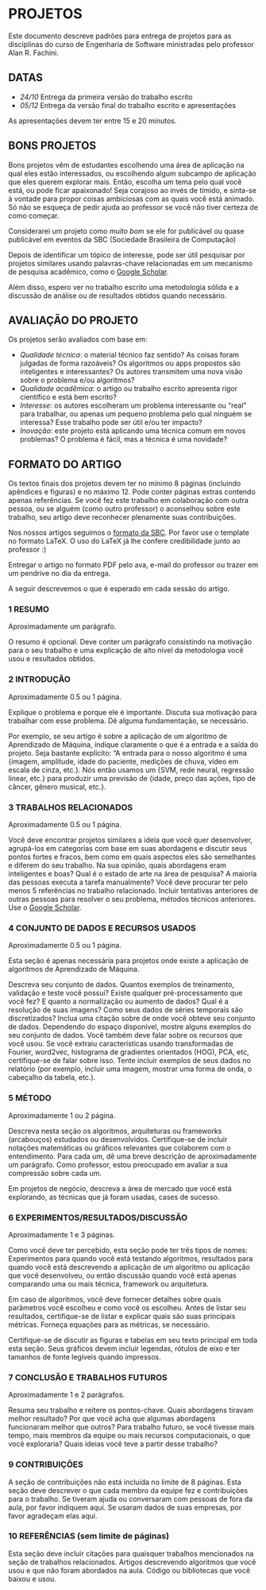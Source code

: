 # PROJETOS

Este documento descreve padrões para entrega de projetos para as disciplinas do curso de Engenharia de Software ministradas pelo professor Alan R. Fachini.

## DATAS

* *24/10* Entrega da primeira versão do trabalho escrito
* *05/12* Entrega da versão final do trabalho escrito e apresentações

As apresentações devem ter entre 15 e 20 minutos.

## BONS PROJETOS

Bons projetos vêm de estudantes escolhendo uma área de aplicação na qual eles estão interessados, ou escolhendo algum subcampo de aplicação que eles querem explorar mais. Então, escolha um tema pelo qual você está, ou pode ficar apaixonado! Seja corajoso ao invés de tímido, e sinta-se à vontade para propor coisas ambiciosas com as quais você está animado. Só não se esqueça de pedir ajuda ao professor se você não tiver certeza de como começar.

Considerarei um projeto como *muito bom* se ele for publicável ou quase publicável em eventos da SBC (Sociedade Brasileira de Computação)

Depois de identificar um tópico de interesse, pode ser útil pesquisar por projetos similares usando palavras-chave relacionadas em um mecanismo de pesquisa acadêmico, como o [Google Scholar](http://scholar.google.com).

Além disso, espero ver no trabalho escrito uma metodologia sólida e a discussão de análise ou de resultados obtidos quando necessário.

## AVALIAÇÃO DO PROJETO

Os projetos serão avaliados com base em:

* *Qualidade técnica*: o material técnico faz sentido? As coisas foram julgadas de forma razoáveis? Os algoritmos ou apps propostos são inteligentes e interessantes? Os autores transmitem uma nova visão sobre o problema e/ou algoritmos?
* *Qualidade acadêmica*: o artigo ou trabalho escrito apresenta rigor científico e está bem escrito?
* *Interesse*: os autores escolheram um problema interessante ou “real” para trabalhar, ou apenas um pequeno problema pelo qual ninguém se interessa? Esse trabalho pode ser útil e/ou ter impacto?
* *Inovação*: este projeto está aplicando uma técnica comum em novos problemas? O problema é fácil, mas a técnica é uma novidade?

## FORMATO DO ARTIGO

Os textos finais dos projetos devem ter no mínimo 8 páginas (incluindo apêndices e figuras) e no máximo 12. Pode conter páginas extras contendo apenas referências. Se você fez este trabalho em colaboração com outra pessoa, ou se alguém (como outro professor) o aconselhou sobre este trabalho, seu artigo deve reconhecer plenamente suas contribuições.

Nos nossos artigos seguimos o [formato da SBC](http://www.sbc.org.br/documentos-da-sbc/summary/169-templates-para-artigos-e-capitulos-de-livros/878-modelosparapublicaodeartigos). Por favor use o template no formato LaTeX. O uso do LaTeX já lhe confere credibilidade junto ao professor :)

Entregar o artigo no formato PDF pelo ava, e-mail do professor ou trazer em um pendrive no dia da entrega.

A seguir descrevemos o que é esperado em cada sessão do artigo.

### 1 RESUMO
Aproximadamente um parágrafo.

O resumo é opcional. Deve conter um parágrafo consistindo na motivação para o seu trabalho e uma explicação de alto nível da metodologia você usou e resultados obtidos.

### 2 INTRODUÇÃO
Aproximadamente 0.5 ou 1 página.

Explique o problema e porque ele é importante. Discuta sua motivação para trabalhar com esse problema. Dê alguma fundamentação, se necessário.

Por exemplo, se seu artigo é sobre a aplicação de um algoritmo de Aprendizado de Máquina, indique claramente o que é a entrada e a saída do projeto. Seja bastante explícito: “A entrada para o nosso algoritmo é uma
{imagem, amplitude, idade do paciente, medições de chuva, vídeo em escala de cinza, etc.}. Nós então usamos um {SVM, rede neural, regressão linear, etc.} para produzir uma previsão de {idade, preço das ações, tipo de câncer, gênero musical, etc.}.

### 3 TRABALHOS RELACIONADOS
Aproximadamente 0.5 ou 1 página.

Você deve encontrar projetos similares a ideia que você quer desenvolver, agrupá-los em categorias com base em suas abordagens e discutir seus pontos fortes e fracos, bem como em quais aspectos eles são semelhantes e diferem do seu trabalho. Na sua opinião, quais abordagens eram inteligentes e boas? Qual é o estado de arte na área de pesquisa? A maioria das pessoas executa a tarefa manualmente? Você deve procurar ter pelo menos 5 referências no trabalho relacionado. Incluir tentativas anteriores de outras pessoas para resolver o seu problema, métodos técnicos anteriores. Use o [Google Scholar](https://scholar.google.com).

### 4 CONJUNTO DE DADOS E RECURSOS USADOS
Aproximadamente 0.5 ou 1 página.

Esta seção é apenas necessária para projetos onde existe a aplicação de algoritmos de Aprendizado de Máquina.

Descreva seu conjunto de dados. Quantos exemplos de treinamento, validação e teste você possui? Existe qualquer pré-processamento que você fez? E quanto a normalização ou aumento de dados? Qual é a resolução de suas imagens? Como seus dados de séries temporais são discretizados? Inclua uma citação sobre de onde você obteve seu conjunto de dados. Dependendo do espaço disponível, mostre alguns exemplos do seu conjunto de dados. Você também deve falar sobre os recursos que você usou. Se você extraiu características usando transformadas de Fourier, word2vec, histograma de gradientes orientados (HOG), PCA, etc, certifique-se de falar sobre isso. Tente incluir exemplos de seus dados no relatório (por exemplo, incluir uma imagem, mostrar uma forma de onda, o cabeçalho da tabela, etc.).

### 5 MÉTODO
Aproximadamente 1 ou 2 página.

Descreva nesta seção os algoritmos, arquiteturas ou frameworks (arcabouços) estudados ou desenvolvidos. Certifique-se de incluir notações matemáticas ou gráficos relevantes que colaborem com o entendimento. Para cada um, dê uma breve descrição de aproximadamente um parágrafo. Como professor, estou preocupado em avaliar a sua compressão sobre cada um.

Em projetos de negócio, descreva a área de mercado que você está explorando, as técnicas que já foram usadas, cases de sucesso.

### 6 EXPERIMENTOS/RESULTADOS/DISCUSSÃO
Aproximadamente 1 e 3 páginas.

Como você deve ter percebido, esta seção pode ter três tipos de nomes: Experimentos para quando você está testando algoritmos, resultados para quando você está descrevendo a aplicação de um algoritmo ou aplicação que você desenvolveu, ou então discussão quando você está apenas comparando uma ou mais técnica, framework ou arquitetura.

Em caso de algoritmos, você deve fornecer detalhes sobre quais parâmetros você escolheu e como você os escolheu. Antes de listar seu resultados, certifique-se de listar e explicar quais são suas principais métricas. Forneça equações para as métricas, se necessário.

Certifique-se de discutir as figuras e tabelas em seu texto principal em toda esta seção. Seus gráficos devem incluir legendas, rótulos de eixo e ter tamanhos de fonte legíveis quando impressos.

### 7 CONCLUSÃO E TRABALHOS FUTUROS
Aproximadamente 1 e 2 parágrafos.

Resuma seu trabalho e reitere os pontos-chave. Quais abordagens tiravam melhor resultado? Por que você acha que algumas abordagens funcionaram melhor que outros? Para trabalho futuro, se você tivesse mais tempo, mais membros da equipe ou mais recursos computacionais, o que você exploraria? Quais ideias você teve a partir desse trabalho?

### 9 CONTRIBUIÇÕES

A seção de contribuições não está incluída no limite de 8 páginas. Esta seção deve descrever o que cada membro da equipe fez e contribuições para o trabalho. Se tiveram ajuda ou conversaram com pessoas de fora da aula, por favor indiquem aqui. Se usaram dados de suas empresas, por favor agradeçam elas aqui.

### 10 REFERÊNCIAS (sem limite de páginas)

Esta seção deve incluir citações para quaisquer trabalhos mencionados na seção de trabalhos relacionados. Artigos descrevendo algoritmos que você usou e que não foram abordados na aula. Código ou bibliotecas que você baixou e usou.
